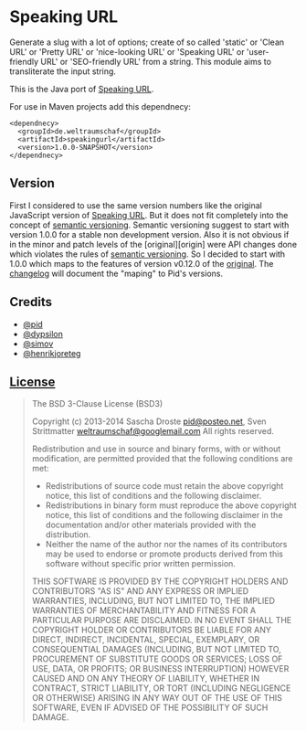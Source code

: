 # Speaking URL

Generate a slug with a lot of  options; create of so called 'static' or 'Clean
URL' or 'Pretty  URL' or 'nice-looking URL' or 'Speaking  URL' or 'user-friendly
URL' or 'SEO-friendly URL' from a  string. This module aims to transliterate the
input string.

This is the Java port of [Speaking URL][original].

For use in Maven projects add this dependnecy:

    <dependnecy>
      <groupId>de.weltraumschaf</groupId>
      <artifactId>speakingurl</artifactId>
      <version>1.0.0-SNAPSHOT</version>
    </dependnecy>

## Version

First I considered to use the  same version numbers like the original JavaScript
version of  [Speaking URL][original]. But  it does  not fit completely  into the
concept  of [semantic  versioning][versioning]. Semantic  versioning suggest  to
start with version  1.0.0 for a stable  non development version. Also  it is not
obvious if  in the  minor and  patch levels of  the [original][origin]  were API
changes done which  violates the rules of  [semantic versioning][versioning]. So
I decided to start  with 1.0.0 which maps to the features  of version v0.12.0 of
the [original][original]. The [changelog][changelog]  will document the "maping"
to Pid's versions.

## Credits

- [@pid](https://github.com/pid/speakingurl)
- [@dypsilon](https://github.com/dypsilon/js-replace-diacritics)
- [@simov](https://github.com/simov/slugify)
- [@henrikjoreteg](https://github.com/henrikjoreteg/slugger)

## [License][license]

> The BSD 3-Clause License (BSD3)
>
> Copyright (c) 2013-2014 Sascha Droste <pid@posteo.net>, Sven Strittmatter <weltraumschaf@googlemail.com>
> All rights reserved.
>
> Redistribution  and   use  in   source  and  binary   forms,  with   or  without
> modification, are permitted provided that the following conditions are met:
>
> * Redistributions of source code must retain the above copyright notice, this
>   list of conditions and the following disclaimer.
> * Redistributions in binary form must reproduce the above copyright notice, this
>   list of conditions and the following disclaimer in the documentation and/or
>   other materials provided with the distribution.
> * Neither the name of the author nor the names of its contributors may be used
>   to endorse or promote products derived from this software without specific
>   prior written permission.
>
> THIS SOFTWARE IS PROVIDED BY THE  COPYRIGHT HOLDERS AND CONTRIBUTORS "AS IS" AND
> ANY EXPRESS  OR IMPLIED WARRANTIES, INCLUDING,  BUT NOT LIMITED TO,  THE IMPLIED
> WARRANTIES  OF  MERCHANTABILITY  AND  FITNESS   FOR  A  PARTICULAR  PURPOSE  ARE
> DISCLAIMED. IN  NO EVENT SHALL  THE COPYRIGHT  HOLDER OR CONTRIBUTORS  BE LIABLE
> FOR  ANY  DIRECT, INDIRECT,  INCIDENTAL,  SPECIAL,  EXEMPLARY, OR  CONSEQUENTIAL
> DAMAGES  (INCLUDING, BUT  NOT LIMITED  TO,  PROCUREMENT OF  SUBSTITUTE GOODS  OR
> SERVICES;  LOSS OF  USE, DATA,  OR  PROFITS; OR  BUSINESS INTERRUPTION)  HOWEVER
> CAUSED AND  ON ANY THEORY OF  LIABILITY, WHETHER IN CONTRACT,  STRICT LIABILITY,
> OR TORT (INCLUDING  NEGLIGENCE OR OTHERWISE) ARISING  IN ANY WAY OUT  OF THE USE
> OF THIS SOFTWARE, EVEN IF ADVISED OF THE POSSIBILITY OF SUCH DAMAGE.

[original]:   https://github.com/pid/speakingurl
[license]:    https://raw.github.com/Weltraumschaf/speakingurl/master/LICENSE
[versioning]: http://semver.org/
[changelog]:  https://raw.github.com/Weltraumschaf/speakingurl/master/CHANGELOG